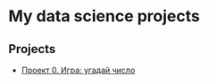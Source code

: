 # My data science projects
## Projects
* [Проект 0. Игра: угадай число](https://github.com/ConstantinVP/DS_learning/blob/master/Project%200/README.md) 
